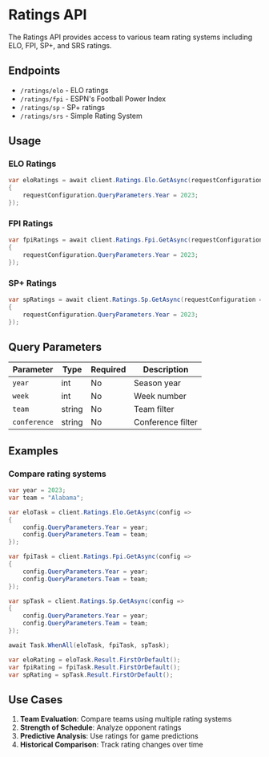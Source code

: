 # Ratings API

The Ratings API provides access to various team rating systems including ELO, FPI, SP+, and SRS ratings.

## Endpoints

- `/ratings/elo` - ELO ratings
- `/ratings/fpi` - ESPN's Football Power Index
- `/ratings/sp` - SP+ ratings  
- `/ratings/srs` - Simple Rating System

## Usage

### ELO Ratings

```csharp
var eloRatings = await client.Ratings.Elo.GetAsync(requestConfiguration =>
{
    requestConfiguration.QueryParameters.Year = 2023;
});
```

### FPI Ratings

```csharp
var fpiRatings = await client.Ratings.Fpi.GetAsync(requestConfiguration =>
{
    requestConfiguration.QueryParameters.Year = 2023;
});
```

### SP+ Ratings

```csharp
var spRatings = await client.Ratings.Sp.GetAsync(requestConfiguration =>
{
    requestConfiguration.QueryParameters.Year = 2023;
});
```

## Query Parameters

| Parameter | Type | Required | Description |
|-----------|------|----------|-------------|
| `year` | int | No | Season year |
| `week` | int | No | Week number |
| `team` | string | No | Team filter |
| `conference` | string | No | Conference filter |

## Examples

### Compare rating systems

```csharp
var year = 2023;
var team = "Alabama";

var eloTask = client.Ratings.Elo.GetAsync(config => 
{
    config.QueryParameters.Year = year;
    config.QueryParameters.Team = team;
});

var fpiTask = client.Ratings.Fpi.GetAsync(config => 
{
    config.QueryParameters.Year = year;
    config.QueryParameters.Team = team;
});

var spTask = client.Ratings.Sp.GetAsync(config => 
{
    config.QueryParameters.Year = year;
    config.QueryParameters.Team = team;
});

await Task.WhenAll(eloTask, fpiTask, spTask);

var eloRating = eloTask.Result.FirstOrDefault();
var fpiRating = fpiTask.Result.FirstOrDefault();
var spRating = spTask.Result.FirstOrDefault();
```

## Use Cases

1. **Team Evaluation**: Compare teams using multiple rating systems
2. **Strength of Schedule**: Analyze opponent ratings
3. **Predictive Analysis**: Use ratings for game predictions
4. **Historical Comparison**: Track rating changes over time
